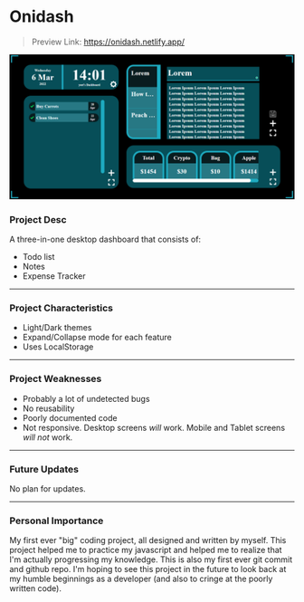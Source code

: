 # Onidash
> Preview Link: https://onidash.netlify.app/

![Preview](https://github.com/DillanImans/Onidash/blob/master/preview.png)

### Project Desc
A three-in-one desktop dashboard that consists of:
* Todo list
* Notes
* Expense Tracker
----
### Project Characteristics
* Light/Dark themes
* Expand/Collapse mode for each feature
* Uses LocalStorage
----
### Project Weaknesses
* Probably a lot of undetected bugs
* No reusability
* Poorly documented code
* Not responsive. Desktop screens *will* work. Mobile and Tablet screens *will not* work.
----
### Future Updates
No plan for updates.

----
### Personal Importance
My first ever "big" coding project, all designed and written by myself. This project helped me to practice my javascript and helped me to realize that I'm actually progressing my knowledge. This is also my first ever git commit and github repo. I'm hoping to see this project in the future to look back at my humble beginnings as a developer (and also to cringe at the poorly written code).
